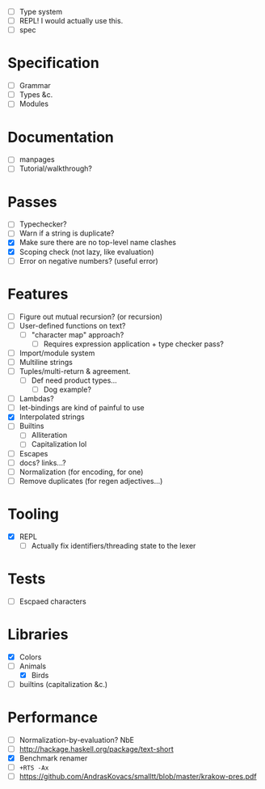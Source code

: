 - [ ] Type system
- [ ] REPL! I would actually use this.
- [ ] spec
# Specification
- [ ] Grammar
- [ ] Types &c.
- [ ] Modules
# Documentation
- [ ] manpages
- [ ] Tutorial/walkthrough?
# Passes
- [ ] Typechecker?
- [ ] Warn if a string is duplicate?
- [x] Make sure there are no top-level name clashes
- [x] Scoping check (not lazy, like evaluation)
- [ ] Error on negative numbers? (useful error)
# Features
- [ ] Figure out mutual recursion? (or recursion)
- [ ] User-defined functions on text?
  - [ ] "character map" approach?
    - [ ] Requires expression application + type checker pass?
- [ ] Import/module system
- [ ] Multiline strings
- [ ] Tuples/multi-return & agreement.
  - [ ] Def need product types...
    - [ ] Dog example?
- [ ] Lambdas?
- [ ] let-bindings are kind of painful to use
- [x] Interpolated strings
- [ ] Builtins
  - [ ] Alliteration
  - [ ] Capitalization lol
- [ ] Escapes
- [ ] docs? links...?
- [ ] Normalization (for encoding, for one)
- [ ] Remove duplicates (for regen adjectives...)
# Tooling
- [x] REPL
  - [ ] Actually fix identifiers/threading state to the lexer
# Tests
- [ ] Escpaed characters
# Libraries
- [x] Colors
- [ ] Animals
  - [x] Birds
- [ ] builtins (capitalization &c.)
# Performance
- [ ] Normalization-by-evaluation? NbE
- [ ] http://hackage.haskell.org/package/text-short
- [x] Benchmark renamer
- [ ] `+RTS -Ax`
- [ ] https://github.com/AndrasKovacs/smalltt/blob/master/krakow-pres.pdf
